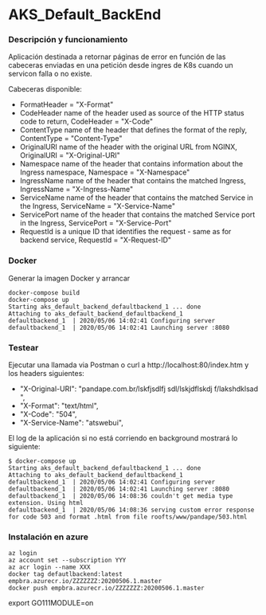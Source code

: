 # AKS_Default_BackEnd

### Descripción y funcionamiento

Aplicación destinada a retornar páginas de error en función de las cabeceras enviadas en una petición desde ingres de K8s cuando un servicon falla o no existe.

Cabeceras disponible:

* FormatHeader = "X-Format"
* CodeHeader name of the header used as source of the HTTP status code to return, CodeHeader = "X-Code"
* ContentType name of the header that defines the format of the reply, ContentType = "Content-Type"
* OriginalURI name of the header with the original URL from NGINX, OriginalURI = "X-Original-URI"
* Namespace name of the header that contains information about the Ingress namespace, Namespace = "X-Namespace"
* IngressName name of the header that contains the matched Ingress, IngressName = "X-Ingress-Name"
* ServiceName name of the header that contains the matched Service in the Ingress, ServiceName = "X-Service-Name"
* ServicePort name of the header that contains the matched Service port in the Ingress, ServicePort = "X-Service-Port"
* RequestId is a unique ID that identifies the request - same as for backend service, RequestId = "X-Request-ID"


### Docker

Generar la imagen Docker y arrancar

```system
docker-compose build
docker-compose up
Starting aks_default_backend_defaultbackend_1 ... done
Attaching to aks_default_backend_defaultbackend_1
defaultbackend_1  | 2020/05/06 14:02:41 Configuring server
defaultbackend_1  | 2020/05/06 14:02:41 Launching server :8080
```

### Testear 

Ejecutar una llamada via Postman o curl a http://localhost:80/index.htm y los headers siguientes:

* "X-Original-URI": "pandape.com.br/lskfjsdlfj sdl/lskjdflskdj f/lakshdklsad ",
* "X-Format": "text/html",
* "X-Code": "504",
* "X-Service-Name": "atswebui",

El log de la aplicación si no está corriendo en background mostrará lo siguiente:

```system
$ docker-compose up
Starting aks_default_backend_defaultbackend_1 ... done
Attaching to aks_default_backend_defaultbackend_1
defaultbackend_1  | 2020/05/06 14:02:41 Configuring server
defaultbackend_1  | 2020/05/06 14:02:41 Launching server :8080
defaultbackend_1  | 2020/05/06 14:08:36 couldn't get media type extension. Using html
defaultbackend_1  | 2020/05/06 14:08:36 serving custom error response for code 503 and format .html from file roofts/www/pandape/503.html
```

### Instalación en azure 

```system
az login
az account set --subscription YYY
az acr login --name XXX
docker tag defautlbackend:latest empbra.azurecr.io/ZZZZZZZ:20200506.1.master
docker push empbra.azurecr.io/ZZZZZZZ:20200506.1.master
```


export GO111MODULE=on